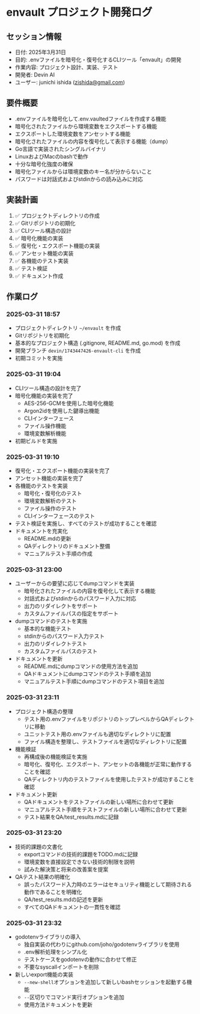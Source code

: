 # envault プロジェクト開発ログ

## セッション情報
- 日付: 2025年3月31日
- 目的: .envファイルを暗号化・復号化するCLIツール「envault」の開発
- 作業内容: プロジェクト設計、実装、テスト
- 開発者: Devin AI
- ユーザー: junichi ishida (zishida@gmail.com)

## 要件概要
- .envファイルを暗号化して.env.vaultedファイルを作成する機能
- 暗号化されたファイルから環境変数をエクスポートする機能
- エクスポートした環境変数をアンセットする機能
- 暗号化されたファイルの内容を復号化して表示する機能（dump）
- Go言語で実装されたシングルバイナリ
- LinuxおよびMacのbashで動作
- 十分な暗号化強度の確保
- 暗号化ファイルからは環境変数のキー名が分からないこと
- パスワードは対話式およびstdinからの読み込みに対応

## 実装計画
1. ✅ プロジェクトディレクトリの作成
2. ✅ Gitリポジトリの初期化
3. ✅ CLIツール構造の設計
4. ✅ 暗号化機能の実装
5. ✅ 復号化・エクスポート機能の実装
6. ✅ アンセット機能の実装
7. ✅ 各機能のテスト実装
8. ✅ テスト検証
9. ✅ ドキュメント作成

## 作業ログ

### 2025-03-31 18:57
- プロジェクトディレクトリ `~/envault` を作成
- Gitリポジトリを初期化
- 基本的なプロジェクト構造 (.gitignore, README.md, go.mod) を作成
- 開発ブランチ `devin/1743447426-envault-cli` を作成
- 初期コミットを実施

### 2025-03-31 19:04
- CLIツール構造の設計を完了
- 暗号化機能の実装を完了
  - AES-256-GCMを使用した暗号化機能
  - Argon2idを使用した鍵導出機能
  - CLIインターフェース
  - ファイル操作機能
  - 環境変数解析機能
- 初期ビルドを実施

### 2025-03-31 19:10
- 復号化・エクスポート機能の実装を完了
- アンセット機能の実装を完了
- 各機能のテストを実装
  - 暗号化・復号化のテスト
  - 環境変数解析のテスト
  - ファイル操作のテスト
  - CLIインターフェースのテスト
- テスト検証を実施し、すべてのテストが成功することを確認
- ドキュメントを充実化
  - README.mdの更新
  - QAディレクトリのドキュメント整備
  - マニュアルテスト手順の作成

### 2025-03-31 23:00
- ユーザーからの要望に応じてdumpコマンドを実装
  - 暗号化されたファイルの内容を復号化して表示する機能
  - 対話式およびstdinからのパスワード入力に対応
  - 出力のリダイレクトをサポート
  - カスタムファイルパスの指定をサポート
- dumpコマンドのテストを実施
  - 基本的な機能テスト
  - stdinからのパスワード入力テスト
  - 出力のリダイレクトテスト
  - カスタムファイルパスのテスト
- ドキュメントを更新
  - README.mdにdumpコマンドの使用方法を追加
  - QAドキュメントにdumpコマンドのテスト手順を追加
  - マニュアルテスト手順にdumpコマンドのテスト項目を追加

### 2025-03-31 23:11
- プロジェクト構造の整理
  - テスト用の.envファイルをリポジトリのトップレベルからQAディレクトリに移動
  - ユニットテスト用の.envファイルも適切なディレクトリに配置
  - ファイル構造を整理し、テストファイルを適切なディレクトリに配置
- 機能検証
  - 再構成後の機能検証を実施
  - 暗号化、復号化、エクスポート、アンセットの各機能が正常に動作することを確認
  - QAディレクトリ内のテストファイルを使用したテストが成功することを確認
- ドキュメント更新
  - QAドキュメントをテストファイルの新しい場所に合わせて更新
  - マニュアルテスト手順をテストファイルの新しい場所に合わせて更新
  - テスト結果をQA/test_results.mdに記録

### 2025-03-31 23:20
- 技術的課題の文書化
  - exportコマンドの技術的課題をTODO.mdに記録
  - 環境変数を直接設定できない技術的制限を説明
  - 試みた解決策と将来の改善案を提案
- QAテスト結果の明確化
  - 誤ったパスワード入力時のエラーはセキュリティ機能として期待される動作であることを明確化
  - QA/test_results.mdの記述を更新
  - すべてのQAドキュメントの一貫性を確認

### 2025-03-31 23:32
- godotenvライブラリの導入
  - 独自実装の代わりにgithub.com/joho/godotenvライブラリを使用
  - .env解析処理をシンプル化
  - テストケースをgodotenvの動作に合わせて修正
  - 不要なsyscallインポートを削除
- 新しいexport機能の実装
  - `--new-shell`オプションを追加して新しいbashセッションを起動する機能
  - `--`区切りでコマンド実行オプションを追加
  - 使用方法ドキュメントを更新
